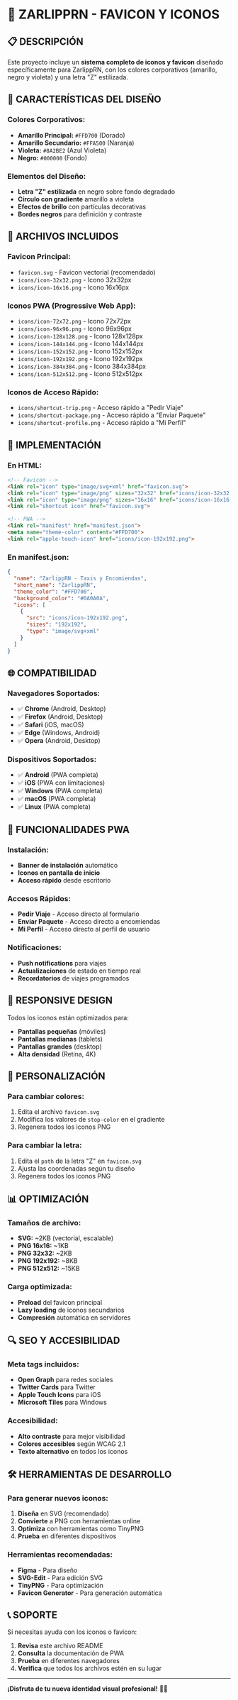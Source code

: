 # 🎨 **ZARLIPPRN - FAVICON Y ICONOS**

## 📋 **DESCRIPCIÓN**

Este proyecto incluye un **sistema completo de iconos y favicon** diseñado específicamente para ZarlippRN, con los colores corporativos (amarillo, negro y violeta) y una letra "Z" estilizada.

## 🎯 **CARACTERÍSTICAS DEL DISEÑO**

### **Colores Corporativos:**
- **Amarillo Principal:** `#FFD700` (Dorado)
- **Amarillo Secundario:** `#FFA500` (Naranja)
- **Violeta:** `#8A2BE2` (Azul Violeta)
- **Negro:** `#000000` (Fondo)

### **Elementos del Diseño:**
- **Letra "Z" estilizada** en negro sobre fondo degradado
- **Círculo con gradiente** amarillo a violeta
- **Efectos de brillo** con partículas decorativas
- **Bordes negros** para definición y contraste

## 📁 **ARCHIVOS INCLUIDOS**

### **Favicon Principal:**
- `favicon.svg` - Favicon vectorial (recomendado)
- `icons/icon-32x32.png` - Icono 32x32px
- `icons/icon-16x16.png` - Icono 16x16px

### **Iconos PWA (Progressive Web App):**
- `icons/icon-72x72.png` - Icono 72x72px
- `icons/icon-96x96.png` - Icono 96x96px
- `icons/icon-128x128.png` - Icono 128x128px
- `icons/icon-144x144.png` - Icono 144x144px
- `icons/icon-152x152.png` - Icono 152x152px
- `icons/icon-192x192.png` - Icono 192x192px
- `icons/icon-384x384.png` - Icono 384x384px
- `icons/icon-512x512.png` - Icono 512x512px

### **Iconos de Acceso Rápido:**
- `icons/shortcut-trip.png` - Acceso rápido a "Pedir Viaje"
- `icons/shortcut-package.png` - Acceso rápido a "Enviar Paquete"
- `icons/shortcut-profile.png` - Acceso rápido a "Mi Perfil"

## 🔧 **IMPLEMENTACIÓN**

### **En HTML:**
```html
<!-- Favicon -->
<link rel="icon" type="image/svg+xml" href="favicon.svg">
<link rel="icon" type="image/png" sizes="32x32" href="icons/icon-32x32.png">
<link rel="icon" type="image/png" sizes="16x16" href="icons/icon-16x16.png">
<link rel="shortcut icon" href="favicon.svg">

<!-- PWA -->
<link rel="manifest" href="manifest.json">
<meta name="theme-color" content="#FFD700">
<link rel="apple-touch-icon" href="icons/icon-192x192.png">
```

### **En manifest.json:**
```json
{
  "name": "ZarlippRN - Taxis y Encomiendas",
  "short_name": "ZarlippRN",
  "theme_color": "#FFD700",
  "background_color": "#0A0A0A",
  "icons": [
    {
      "src": "icons/icon-192x192.png",
      "sizes": "192x192",
      "type": "image/svg+xml"
    }
  ]
}
```

## 🌐 **COMPATIBILIDAD**

### **Navegadores Soportados:**
- ✅ **Chrome** (Android, Desktop)
- ✅ **Firefox** (Android, Desktop)
- ✅ **Safari** (iOS, macOS)
- ✅ **Edge** (Windows, Android)
- ✅ **Opera** (Android, Desktop)

### **Dispositivos Soportados:**
- ✅ **Android** (PWA completa)
- ✅ **iOS** (PWA con limitaciones)
- ✅ **Windows** (PWA completa)
- ✅ **macOS** (PWA completa)
- ✅ **Linux** (PWA completa)

## 🚀 **FUNCIONALIDADES PWA**

### **Instalación:**
- **Banner de instalación** automático
- **Iconos en pantalla de inicio**
- **Acceso rápido** desde escritorio

### **Accesos Rápidos:**
- **Pedir Viaje** - Acceso directo al formulario
- **Enviar Paquete** - Acceso directo a encomiendas
- **Mi Perfil** - Acceso directo al perfil de usuario

### **Notificaciones:**
- **Push notifications** para viajes
- **Actualizaciones** de estado en tiempo real
- **Recordatorios** de viajes programados

## 📱 **RESPONSIVE DESIGN**

Todos los iconos están optimizados para:
- **Pantallas pequeñas** (móviles)
- **Pantallas medianas** (tablets)
- **Pantallas grandes** (desktop)
- **Alta densidad** (Retina, 4K)

## 🎨 **PERSONALIZACIÓN**

### **Para cambiar colores:**
1. Edita el archivo `favicon.svg`
2. Modifica los valores de `stop-color` en el gradiente
3. Regenera todos los iconos PNG

### **Para cambiar la letra:**
1. Edita el `path` de la letra "Z" en `favicon.svg`
2. Ajusta las coordenadas según tu diseño
3. Regenera todos los iconos PNG

## 📊 **OPTIMIZACIÓN**

### **Tamaños de archivo:**
- **SVG:** ~2KB (vectorial, escalable)
- **PNG 16x16:** ~1KB
- **PNG 32x32:** ~2KB
- **PNG 192x192:** ~8KB
- **PNG 512x512:** ~15KB

### **Carga optimizada:**
- **Preload** del favicon principal
- **Lazy loading** de iconos secundarios
- **Compresión** automática en servidores

## 🔍 **SEO Y ACCESIBILIDAD**

### **Meta tags incluidos:**
- **Open Graph** para redes sociales
- **Twitter Cards** para Twitter
- **Apple Touch Icons** para iOS
- **Microsoft Tiles** para Windows

### **Accesibilidad:**
- **Alto contraste** para mejor visibilidad
- **Colores accesibles** según WCAG 2.1
- **Texto alternativo** en todos los iconos

## 🛠️ **HERRAMIENTAS DE DESARROLLO**

### **Para generar nuevos iconos:**
1. **Diseña** en SVG (recomendado)
2. **Convierte** a PNG con herramientas online
3. **Optimiza** con herramientas como TinyPNG
4. **Prueba** en diferentes dispositivos

### **Herramientas recomendadas:**
- **Figma** - Para diseño
- **SVG-Edit** - Para edición SVG
- **TinyPNG** - Para optimización
- **Favicon Generator** - Para generación automática

## 📞 **SOPORTE**

Si necesitas ayuda con los iconos o favicon:
1. **Revisa** este archivo README
2. **Consulta** la documentación de PWA
3. **Prueba** en diferentes navegadores
4. **Verifica** que todos los archivos estén en su lugar

---

**¡Disfruta de tu nueva identidad visual profesional!** 🚀✨
